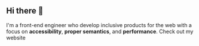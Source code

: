 ## Hi there 👋

I'm a front-end engineer who develop inclusive products for the web with a focus on **accessibility**, **proper semantics**, and **performance**. Check out my website []()
